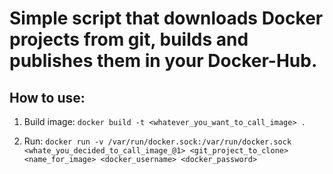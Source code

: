 # Simple script that downloads Docker projects from git, builds and publishes them in your Docker-Hub.

## How to use:

1. Build image: ```docker build -t <whatever_you_want_to_call_image> .```

2. Run: ```docker run -v /var/run/docker.sock:/var/run/docker.sock <whate_you_decided_to_call_image_@1> <git_project_to_clone> <name_for_image> <docker_username> <docker_password>``` 
